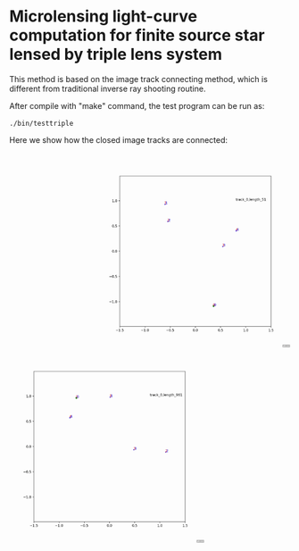 # Microlensing light-curve computation for finite source star lensed by triple lens system

This method is based on the image track connecting method, which is different from traditional inverse ray shooting routine.

After compile with "make" command, the test program can be run as:

```
./bin/testtriple
```

Here we show how the closed image tracks are connected:

<img align="right" src="./doc/connected_track_eg.gif" width="350" height="350"><img align="left" src="./doc/connected_track_eg2.gif" width="350" height="350"> 

